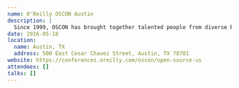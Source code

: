 ```yaml
---
name: O'Reilly OSCON Austin
description: |
  Since 1999, OSCON has brought together talented people from diverse backgrounds who are doing amazing things with open source. It's the place to share new techniques and approaches, proven best practices, and exceptional technical skills. At OSCON 2016, you can go from consumer to contributor of your favorite open source projects and find out how open source can be a strategic advantage for business.
date: 2016-05-18
location:
  name: Austin, TX
  address: 500 East Cesar Chavez Street, Austin, TX 78701
website: https://conferences.oreilly.com/oscon/open-source-us
attendees: []
talks: []
---
```

